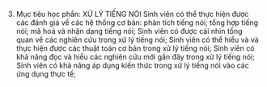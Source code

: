 3. Mục tiêu học phần: XỬ LÝ TIẾNG NÓI Sinh viên có thể thực hiện được các đánh giá về các hệ thống cơ bản: phân tích tiếng nói; tổng hợp tiếng nói; mã hoá và nhận dạng tiếng nói; Sinh viên có được cái nhìn tổng quan về các nghiên cứu trong xử lý tiếng nói; Sinh viên có thể hiểu và và thực hiện được các thuật toán cơ bản trong xử lý tiếng nói; Sinh viên có khả năng đọc và hiểu các nghiên cứu mới gần đây trong xử lý tiếng nói; Sinh viên có khả năng áp dụng kiến thức trong xử lý tiếng nói vào các ứng dụng thực tế;
